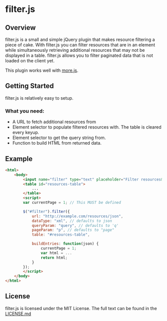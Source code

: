# filter.js

## Overview

filter.js is a small and simple jQuery plugin that makes resource filtering a piece of cake. With filter.js you can
filter resources that are in an element while simultaneously retrieving additional resources that may not be displayed
in a table. filter.js allows you to filter paginated data that is not loaded on the client yet.

This plugin works well with [more.js](https://github.com/windy1/more.js).

## Getting Started

filter.js is relatively easy to setup.

### What you need:

* A URL to fetch additional resources from
* Element selector to populate filtered resources with. The table is cleared every keyup.
* Element selector to get the query string from.
* Function to build HTML from returned data.

## Example

```html
<html>
    <body>
        <input name="filter" type="text" placeholder="Filter resources&hellip;" id="filter">
        <table id="resources-table">
            ...
        </table>
        <script>
        var currentPage = 1; // This MUST be defined

        $("#filter").filter({
            url: "http://example.com/resources/json",
            dataType: "xml", // defaults to json
            queryParam: "query", // defaults to 'q'
            pageParam: "p", // defaults to "page"
            table: "#resources-table",

            buildEntries: function(json) {
                currentPage = 1;
                var html = ...
                return html;
            }
        });
        </script>
    </body>
</html>
```

## License

filter.js is licensed under the MIT License. The full text can be found in the [LICENSE.md](LICENSE.md)
